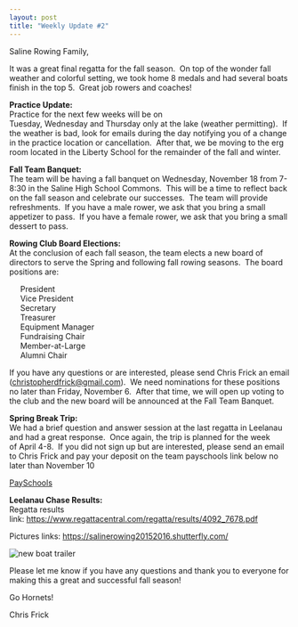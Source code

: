 ```yaml
---
layout: post  
title: "Weekly Update #2"
---
```


Saline Rowing Family,

It was a great final regatta for the fall season.  On top of the wonder
fall weather and colorful setting, we took home 8 medals and had several
boats finish in the top 5.  Great job rowers and coaches!

**Practice Update:**  
Practice for the next few weeks will be on
Tuesday, Wednesday and Thursday only at the lake (weather permitting). 
If the weather is bad, look for emails during the day notifying you of a
change in the practice location or cancellation.  After that, we be
moving to the erg room located in the Liberty School for the remainder
of the fall and winter.

**Fall Team Banquet:**  
The team will be having a fall banquet on Wednesday, November
18 from 7-8:30 in the Saline High School Commons.  This will be a time
to reflect back on the fall season and celebrate our successes.  The
team will provide refreshments.  If you have a male rower, we ask that
you bring a small appetizer to pass.  If you have a female rower, we ask
that you bring a small dessert to pass.

**Rowing Club Board Elections:**  
At the conclusion of each fall season, the team elects a new board of
directors to serve the Spring and following fall rowing seasons.  The
board positions are:  

     President  
     Vice President  
     Secretary  
     Treasurer  
     Equipment Manager  
     Fundraising Chair  
     Member-at-Large  
     Alumni Chair

If you have any questions or are interested, please send Chris Frick an
email (<christopherdfrick@gmail.com>).  We need nominations for these
positions no later than Friday, November 6.  After that time, we will
open up voting to the club and the new board will be announced at the
Fall Team Banquet.

**Spring Break Trip:**  
We had a brief question and answer session at the last regatta in
Leelanau and had a great response.  Once again, the trip is planned for
the week of April 4-8.  If you did not sign up but are interested,
please send an email to Chris Frick and pay your deposit on the team
payschools link below no later than November 10

[PaySchools](https://www.payschools.com/cat.asp?id=C740BA23A6504DACBD07791491B63467)

**Leelanau Chase Results:**  
Regatta results
link: <https://www.regattacentral.com/regatta/results/4092_7678.pdf>

Pictures links: <https://salinerowing20152016.shutterfly.com/>

![new boat trailer](http://i.imgur.com/NhPAM8j.jpg)

Please let me know if you have any questions and thank you to everyone
for making this a great and successful fall season!

Go Hornets!

Chris Frick
